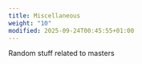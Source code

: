 ```yaml
---
title: Miscellaneous
weight: "10"
modified: 2025-09-24T00:45:55+01:00
---
```

Random stuff related to masters
